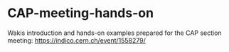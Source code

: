 # CAP-meeting-hands-on
Wakis introduction and hands-on examples prepared for the CAP section meeting: https://indico.cern.ch/event/1558279/
